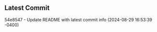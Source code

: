 
## Latest Commit
54e8547 - Update README with latest commit info (2024-08-29 16:53:39 -0400) <Yunxi-Zhou>
